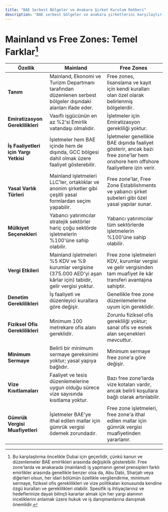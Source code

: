 ```yaml
---
title: "BAE Serbest Bölgeler ve Anakara Şirket Kurulum Rehberi"
description: "BAE serbest bölgeler ve anakara şirketlerini karşılaştırın. Serbest bölge ve anakara kuruluşları arasındaki vergi, mülkiyet, vize ve ticari faaliyet konularındaki temel farklar."
---
```


# Mainland vs Free Zones: Temel Farklar[^1]

| **Özellik**                            | **Mainland**                                                                                                          | **Free Zones**                                                                                                                  |
| -------------------------------------- | --------------------------------------------------------------------------------------------------------------------- | ------------------------------------------------------------------------------------------------------------------------------- |
| **Tanım**                              | Mainland, Ekonomi ve Turizm Departmanı tarafından düzenlenen serbest bölgeler dışındaki alanları ifade eder.          | Free zones, lisanslama ve kayıt için kendi kuralları olan özel olarak belirlenmiş bölgelerdir.                                  |
| **Emiratizasyon Gereklilikleri**       | Vasıflı işgücünün en az %2'si Emirlik vatandaşı olmalıdır.                                                            | İşletmeler için Emiratizasyon gerekliliği yoktur.                                                                               |
| **İş Faaliyetleri için Yargı Yetkisi** | İşletmeler hem BAE içinde hem de dışında, GCC bölgesi dahil olmak üzere faaliyet gösterebilir.                        | İşletmeler genellikle BAE dışında faaliyet gösterir, ancak bazı free zone'lar hem onshore hem offshore faaliyetlere izin verir. |
| **Yasal Varlık Türleri**               | Mainland işletmeleri LLC'ler, ortaklıklar ve anonim şirketler gibi çeşitli yasal formlardan seçim yapabilir.          | Free zone'lar, Free Zone Establishments ve yabancı şirket şubeleri gibi özel yasal yapılar sunar.                               |
| **Mülkiyet Seçenekleri**               | Yabancı yatırımcılar stratejik sektörler hariç çoğu sektörde işletmelerin %100'üne sahip olabilir.                    | Yabancı yatırımcılar tüm sektörlerde işletmelerin %100'üne sahip olabilir.                                                      |
| **Vergi Etkileri**                     | Mainland işletmeleri %5 KDV ve %9 kurumlar vergisine (375.000 AED'yi aşan kârlar için) tabidir, gelir vergisi yoktur. | Free zone işletmeleri KDV, kurumlar vergisi ve gelir vergisinden tam muafiyet ile kâr transferi avantajına sahiptir.            |
| **Denetim Gereklilikleri**             | İş faaliyeti ve düzenleyici kurallara göre değişir.                                                                   | Genellikle free zone düzenlemelerine uyum için gereklidir.                                                                      |
| **Fiziksel Ofis Gereklilikleri**       | Minimum 100 metrekare ofis alanı gereklidir.                                                                          | Zorunlu fiziksel ofis gerekliliği yoktur; sanal ofis ve esnek alan seçenekleri mevcuttur.                                       |
| **Minimum Sermaye**                    | Belirli bir minimum sermaye gereksinimi yoktur; yasal yapıya bağlıdır.                                                | Minimum sermaye free zone'a göre değişir.                                                                                       |
| **Vize Kısıtlamaları**                 | Faaliyet ve tesis düzenlemelerine uygun olduğu sürece vize sayısında kısıtlama yoktur.                                | Bazı free zone'larda vize kotaları vardır, ancak belirli koşullara bağlı olarak artırılabilir.                                  |
| **Gümrük Vergisi Muafiyetleri**        | İşletmeler BAE'ye ithal edilen mallar için gümrük vergisi ödemek zorundadır.                                          | Free zone işletmeleri, free zone'a ithal edilen mallar için gümrük vergisi muafiyetinden yararlanır.                            |

[^1]: Bu karşılaştırma öncelikle Dubai için geçerlidir, çünkü kanun ve düzenlemeler BAE emirlikleri arasında değişiklik gösterebilir. Free zone'larda ve anakarada (mainland) iş yapmanın genel prensipleri farklı emirlikler arasında genellikle benzer olsa da, Abu Dabi, Sharjah veya diğerleri olsun, her idari bölümün özellikle vergilendirme, minimum sermaye, fiziksel ofis gereklilikleri ve vize politikaları konusunda kendine özgü kuralları ve gereklilikleri olabilir. Spesifik iş ihtiyaçlarınız ve hedeflerinize dayalı bilinçli kararlar almak için her yargı alanının inceliklerini anlamak üzere hukuk ve iş danışmanlarına danışmak önemlidir.
